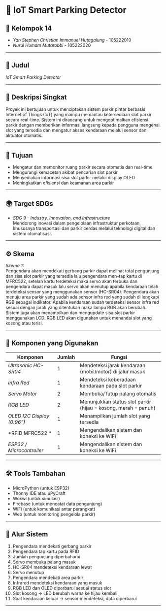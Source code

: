 # 🚗 IoT Smart Parking Detector

## 👥 Kelompok 14  
- *Yan Stephen Christian Immanuel Hutagalung* - 105222010  
- *Nurul Humam Mutarobbi* - 105222020

---

## 📌 Judul  
*IoT Smart Parking Detector*

---

## 📝 Deskripsi Singkat  
Proyek ini bertujuan untuk menciptakan sistem parkir pintar berbasis Internet of Things (IoT) yang mampu memantau ketersediaan slot parkir secara real-time. Sistem ini dirancang untuk mengoptimalkan efisiensi parkir dengan memberikan informasi langsung kepada pengguna mengenai slot yang tersedia dan mengatur akses kendaraan melalui sensor dan aktuator otomatis.

---

## 🎯 Tujuan  
- Mengatur dan memonitor ruang parkir secara otomatis dan real-time  
- Mengurangi kemacetan akibat pencarian slot parkir  
- Menyediakan informasi sisa slot parkir melalui display OLED  
- Meningkatkan efisiensi dan keamanan area parkir

---

## 🌍 Target SDGs  
- *SDG 9 - Industry, Innovation, and Infrastructure*  
Mendorong inovasi dalam pengelolaan infrastruktur perkotaan, khususnya transportasi dan parkir cerdas melalui teknologi digital dan sistem otomatisasi.

---

## ⚙ Skema  
*Skema 1:*  
Pengendara akan mendekati gerbang parkir dapat melihat total pengunjung dan sisa slot parkir yang tersedia lalu pengendara men-tap kartu di MFRC522, setelah kartu terdeteksi maka servo akan terbuka dan pengendara dapat masuk lalu servo akan menutup apabila kendaraan telah terdeteksi sensor yang menggunakan sensor (HC-SR04). Pengendara akan menuju area parkir yang sudah ada sensor infra red yang sudah di lengkapi RGB sebagai indikator. Apabila kendaraan sudah terdeteksi sensor infra red sesuai dengan jarak yang ditentukan maka lampu RGB akan berubah. Sistem juga akan menampilkan dan mengupdate sisa slot parkir menggunakan LCD. RGB LED akan digunakan untuk menandai slot yang kosong atau terisi.

---

## 🧩 Komponen yang Digunakan  

| Komponen                     | Jumlah | Fungsi                                                           |
|------------------------------|--------|------------------------------------------------------------------|
| *Ultrasonic HC-SR04*      | 1      | Mendeteksi jarak kendaraan (mobil/motor) di jalur masuk         |
| *Infra Red*               | 1      | Mendeteksi keberadaan kendaraan pada slot parkir                |
| *Servo Motor*             | 2      | Membuka/Tutup palang otomatis                                   |
| *RGB LED*                 | 2      | Menunjukkan status slot parkir (hijau = kosong, merah = penuh)  |
| *OLED I2C Display (0.96”)*| 1      | Menampilkan jumlah slot yang tersedia                           |
| *RFID MFRC522           * | 1      | Mengendalikan sistem dan koneksi ke WiFi                        |
| *ESP32 / Microcontroller* | 1      | Mengendalikan sistem dan koneksi ke WiFi                        |

---

## 🛠 Tools Tambahan
- MicroPython (untuk ESP32)
- Thonny IDE atau uPyCraft
- Wokwi (untuk simulasi)
- Firebase (untuk mencatat data pengunjung)
- WiFi (untuk komunikasi antar perangkat)
- Web (untuk monitoring pengelola parkir)

---

## 🚦 Alur Sistem  
1. Pengendara mendekati gerbang parkir  
2. Pengendara tap kartu pada RFID
3. Jumlah pengunjung diperbaharui
4. Servo membuka palang masuk
5. HC-SR04 mendeteksi kendaraan lewat
6. Servo menutup
7. Pengendara mendekati area parkir
8. Infrared mendeteksi kendaraan yang masuk
9. RGB LED dan OLED diperbarui sesuai status slot 
10. Slot kosong → LED berubah warna ke hijau kembali  
11. Saat kendaraan keluar → sensor mendeteksi, data diperbarui

---
